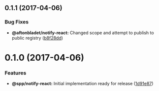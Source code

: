 <a name="0.1.1"></a>
## 0.1.1 (2017-04-06)


### Bug Fixes

* **@aftonbladet/notify-react:** Changed scope and attempt to publish to public registry ([b8f28dd](https://github.com/schibsted-martin/roc-notify/commit/b8f28dd))



<a name="0.1.0"></a>
# 0.1.0 (2017-04-06)


### Features

* **@spp/notify-react:** Initial implementation ready for release ([1d91e87](https://github.com/schibsted-martin/roc-notify/commit/1d91e87))



